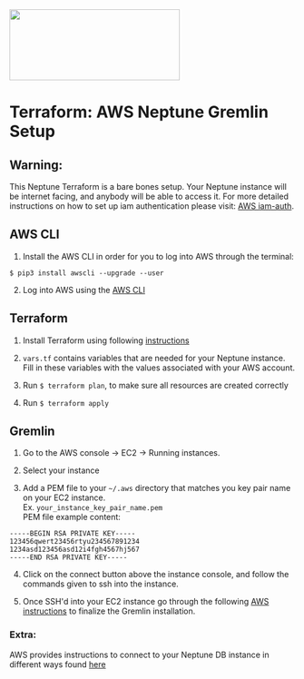 <img src="https://github.com/audricganser/audricganser.github.io/blob/master/img/terraformneptunegremlin.png" height="125" width="300">

# Terraform: AWS Neptune Gremlin Setup

## Warning:
This Neptune Terraform is a bare bones setup. Your Neptune instance will be
internet facing, and anybody will be able to access it. For more detailed
instructions on how to set up iam authentication please visit: [AWS iam-auth](https://docs.aws.amazon.com/neptune/latest/userguide/iam-auth.html).

## AWS CLI
1. Install the AWS CLI in order for you to log into AWS through the terminal:
```
$ pip3 install awscli --upgrade --user
```

2. Log into AWS using the [AWS CLI](https://docs.aws.amazon.com/cli/latest/userguide/cli-chap-configure.html#cli-quick-configuration)

## Terraform
1. Install Terraform using following [instructions](https://learn.hashicorp.com/terraform/getting-started/install.html)

2. `vars.tf` contains variables that are needed for your Neptune instance. Fill in these variables with the values associated with your AWS account.

3. Run `$ terraform plan`, to make sure all resources are created correctly

4. Run `$ terraform apply`

## Gremlin
1. Go to the AWS console -> EC2 -> Running instances.

2. Select your instance

3. Add a PEM file to your `~/.aws` directory that matches you key pair name on your EC2 instance.  
Ex. `your_instance_key_pair_name.pem`  
PEM file example content:
```
-----BEGIN RSA PRIVATE KEY-----
123456qwert23456rtyu234567891234
1234asd123456asd12i4fgh4567hj567
-----END RSA PRIVATE KEY-----
```

4. Click on the connect button above the instance console, and follow the commands given to ssh into the instance.

5. Once SSH'd into your EC2 instance go through the following [AWS instructions](https://docs.aws.amazon.com/neptune/latest/userguide/access-graph-gremlin-console.html) to finalize the Gremlin installation.

### Extra:
AWS provides instructions to connect to your Neptune DB instance in different ways found [here](https://docs.aws.amazon.com/neptune/latest/userguide/access-graph-gremlin.html)
